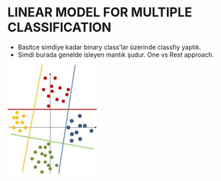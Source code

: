 # LINEAR MODEL FOR MULTIPLE CLASSIFICATION 

- Basitce simdiye kadar binary class'lar üzerinde classfiy yaptık.
- Simdi burada genelde isleyen mantık şudur. One vs Rest approach.

<img src="onevsrest.jpeg">